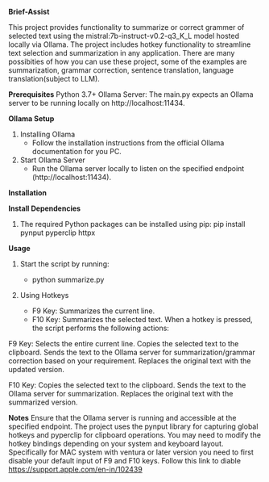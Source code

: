 ****Brief-Assist****


This project provides functionality to summarize or correct grammer of selected text using the mistral:7b-instruct-v0.2-q3_K_L model hosted locally via Ollama. 
The project includes hotkey functionality to streamline text selection and summarization in any application. 
There are many possibities of how you can use these project, some of the examples are summarization, grammar correction, sentence translation, language translation(subject to LLM).

**Prerequisites**
Python 3.7+
Ollama Server: The main.py expects an Ollama server to be running locally on http://localhost:11434.

**Ollama Setup**
1) Installing Ollama
   - Follow the installation instructions from the official Ollama documentation for you PC.
2) Start Ollama Server
   - Run the Ollama server locally to listen on the specified endpoint (http://localhost:11434).

**Installation**

**Install Dependencies**
1) The required Python packages can be installed using pip: pip install pynput pyperclip httpx

**Usage**
1) Start the script by running:
   - python summarize.py

2) Using Hotkeys
   - F9 Key: Summarizes the current line.
   - F10 Key: Summarizes the selected text.
When a hotkey is pressed, the script performs the following actions:

F9 Key:
Selects the entire current line.
Copies the selected text to the clipboard.
Sends the text to the Ollama server for summarization/grammar correction based on your requirement.
Replaces the original text with the updated version.

F10 Key:
Copies the selected text to the clipboard.
Sends the text to the Ollama server for summarization.
Replaces the original text with the summarized version.

**Notes**
Ensure that the Ollama server is running and accessible at the specified endpoint.
The project uses the pynput library for capturing global hotkeys and pyperclip for clipboard operations.
You may need to modify the hotkey bindings depending on your system and keyboard layout. 
Specifically for MAC system with ventura or later version you need to first disable your default input of F9 and F10 keys. Follow this link to diable https://support.apple.com/en-in/102439
